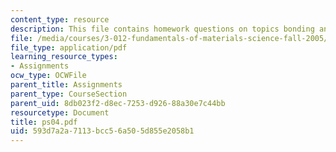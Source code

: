 ```yaml
---
content_type: resource
description: This file contains homework questions on topics bonding and thermodynamics.
file: /media/courses/3-012-fundamentals-of-materials-science-fall-2005/593d7a2a7113bcc56a505d855e2058b1_ps04.pdf
file_type: application/pdf
learning_resource_types:
- Assignments
ocw_type: OCWFile
parent_title: Assignments
parent_type: CourseSection
parent_uid: 8db023f2-d8ec-7253-d926-88a30e7c44bb
resourcetype: Document
title: ps04.pdf
uid: 593d7a2a-7113-bcc5-6a50-5d855e2058b1
---
```

